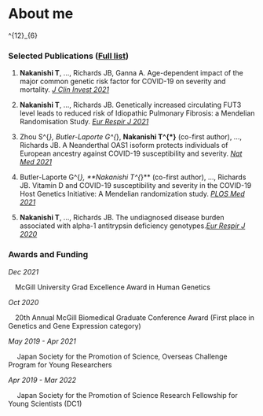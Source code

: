 # About me

^{12}_{6}

### Selected Publications ([Full list](https://scholar.google.com/citations?hl=ja&user=rWjHHf4AAAAJ))
  
1. **Nakanishi T**, ..., Richards JB, Ganna A. Age-dependent impact of the major common genetic risk factor for COVID-19 on severity and mortality. [_J Clin Invest 2021_](https://www.jci.org/articles/view/152386)

2. **Nakanishi T**, ..., Richards JB. Genetically increased circulating FUT3 level leads to reduced risk of Idiopathic Pulmonary Fibrosis: a Mendelian Randomisation Study. [_Eur Respir J 2021_](https://pubmed.ncbi.nlm.nih.gov/34172473/)

3.	Zhou S^{*}, Butler-Laporte G^{*}, **Nakanishi T^{*}** (co-first author), ..., Richards JB. A Neanderthal OAS1 isoform protects individuals of European ancestry against COVID-19 susceptibility and severity. [_Nat Med 2021_](https://www.nature.com/articles/s41591-021-01281-1)

4.	Butler-Laporte G^{*}, **Nakanishi T^{*}** (co-first author), ..., Richards JB. Vitamin D and COVID-19 susceptibility and severity in the COVID-19 Host Genetics Initiative: A Mendelian randomization study. [_PLOS Med 2021_](https://journals.plos.org/plosmedicine/article?id=10.1371/journal.pmed.1003605)

5. **Nakanishi T**, ..., Richards JB. The undiagnosed disease burden associated with alpha-1 antitrypsin deficiency genotypes.[_Eur Respir J 2020_](https://erj.ersjournals.com/content/56/6/2001441)

### Awards and Funding

_Dec 2021_ 

&emsp;McGill University Grad Excellence Award in Human Genetics 

_Oct 2020_ 

&emsp;20th Annual McGill Biomedical Graduate Conference Award (First place in Genetics and Gene Expression category)

_May 2019 - Apr 2021_ 

&emsp; Japan Society for the Promotion of Science, Overseas Challenge Program for Young Researchers

_Apr 2019 - Mar 2022_ 

&emsp;	Japan Society for the Promotion of Science Research Fellowship for Young Scientists (DC1)
